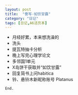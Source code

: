 ```yaml
---
layout: post
title:  "誊写-如饮甘露"
category: "日记"
tags: [日记,A6活页本]
---
```


- 月经好累，本来想洗澡的
- 洗头
- 提瓦特抽卡分析
- 晚上写完心理学论文
- 多邻国1单元
- X岛饼干获取并“如饮甘露”
- 回复简书上问habitica
- 铃、悬铃木新昵称账号 Platanus

`End.`